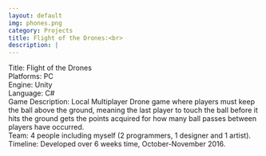 ```yaml
---
layout: default
img: phones.png
category: Projects
title: Flight of the Drones:<br>
description: |
---
```

Title: Flight of the Drones
<br>Platforms: PC
<br>Engine: Unity
<br>Language: C#
<br>Game Description: Local Multiplayer Drone game where players must keep the ball above the ground, meaning the last player to touch the ball before it hits the ground gets the points acquired for how many ball passes between players have occurred. 
<br>Team: 4 people including myself (2 programmers, 1 designer and 1 artist).
<br>Timeline: Developed over 6 weeks time, October-November 2016.